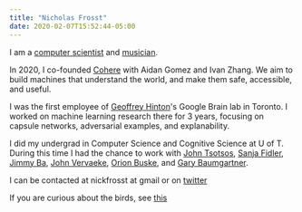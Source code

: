 ```yaml
---
title: "Nicholas Frosst"
date: 2020-02-07T15:52:44-05:00
--- 
```

I am a [computer scientist]((https://scholar.google.ca/citations?user=1yVnaTgAAAAJ&hl=en)) and [musician]((https://open.spotify.com/artist/38SKxCyfrmNWqWunb9wGHP)). 

In 2020, I co-founded [Cohere](https://cohere.ai/) with Aidan Gomez and Ivan Zhang. We aim to build machines that understand the world, and make them safe, accessible, and useful. 

I was the first employee of [Geoffrey Hinton](https://www.cs.toronto.edu/~hinton/)'s Google Brain lab in Toronto. I worked on machine learning research there for 3 years, focusing on capsule networks, adversarial examples, and explanability. 

I did my undergrad in Computer Science and Cognitive Science at U of T. During this time I had the chance to work with [John Tsotsos](http://www.cse.yorku.ca/~tsotsos/Tsotsos/Home.html), [Sanja Fidler](https://www.cs.utoronto.ca/~fidler/), [Jimmy Ba](https://jimmylba.github.io/), [John Vervaeke](https://cwsl.ca/team-view/john-vervaeke/), [Orion Buske](http://www.cs.toronto.edu/~buske/), and [Gary Baumgartner](http://www.cs.toronto.edu/~gfb/).

I can be contacted at nickfrosst at gmail or on [twitter](https://twitter.com/nickfrosst)

If you are curious about the birds, see [this](https://nickfrosst.github.io/flock_dynamics/)
